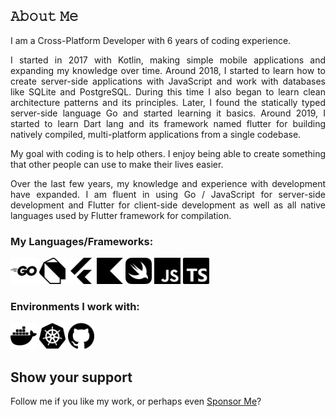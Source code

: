 ## 𝙰𝚋𝚘𝚞𝚝 𝙼𝚎

<p align="justify"> I am a Cross-Platform Developer with 6 years of coding experience. </p>
<p align="justify"> I started in 2017 with Kotlin, making simple mobile applications and expanding my knowledge over time. Around 2018, I started to learn how to create server-side applications with JavaScript and work with databases like SQLite and PostgreSQL. During this time I also began to learn clean architecture patterns and its principles. Later, I found the statically typed server-side language Go and started learning it basics. Around 2019, I started to learn Dart lang and its framework named flutter for building natively compiled, multi-platform applications from a single codebase. </p>
<p align="justify"> My goal with coding is to help others. I enjoy being able to create something that other people can use to make their lives easier. </p>
<p align="justify"> Over the last few years, my knowledge and experience with development have expanded. I am fluent in using Go / JavaScript for server-side development and Flutter for client-side development as well as all native languages used by Flutter framework for compilation. </p>

### My Languages/Frameworks:
<a href="https://go.dev/"><img alt="Go" title="Go" src="/logos/go.svg" height="42"></a>
<a href="https://dart.dev/"><img alt="Dart" title="Dart" src="/logos/dart.svg" height="42"></a>
<a href="https://flutter.dev/"><img alt="Flutter" title="Flutter" src="/logos/flutter.svg" height="42"></a>
<a href="https://kotlinlang.org/"><img alt="Kotlin" title="Kotlin" src="/logos/kotlin.svg" height="42"></a>
<a href="https://developer.apple.com/swift/"><img alt="Swift" title="Swift" src="/logos/swift.svg" height="42"></a>
<a href="https://www.ecmascript.org/"><img alt="JavaScript" title="JavaScript" src="/logos/javascript.svg" height="42"></a>
<a href="https://www.typescriptlang.org/"><img alt="TypeScript" title="TypeScript" src="/logos/typescript.svg" height="42"></a>

### Environments I work with:
<a href="https://www.docker.com/"><img alt="Docker" title="Docker" src="/logos/docker.svg" height="42"></a>
<a href="https://kubernetes.io/"><img alt="Kubernetes" title="Kubernetes" src="/logos/kubernetes.svg" height="42"></a>
<a href="https://github.com/"><img alt="GitHub" title="GitHub" src="/logos/github.svg" height="42"></a>

## Show your support
Follow me if you like my work, or perhaps even [Sponsor Me](https://github.com/sponsors/pocket-red-fox)?

